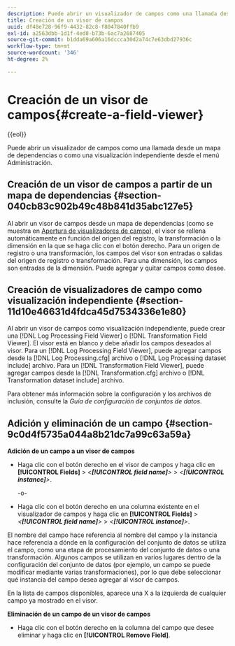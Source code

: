 ```yaml
---
description: Puede abrir un visualizador de campos como una llamada desde un mapa de dependencias o como una visualización independiente desde el menú Administración.
title: Creación de un visor de campos
uuid: df48e728-96f9-4432-82c8-f8047840ffb9
exl-id: a2563dbb-1d1f-4ed8-b73b-6ac7a2687405
source-git-commit: b1dda69a606a16dccca30d2a74c7e63dbd27936c
workflow-type: tm+mt
source-wordcount: '346'
ht-degree: 2%

---
```


# Creación de un visor de campos{#create-a-field-viewer}

{{eol}}

Puede abrir un visualizador de campos como una llamada desde un mapa de dependencias o como una visualización independiente desde el menú Administración.

## Creación de un visor de campos a partir de un mapa de dependencias {#section-040cb83c902b49c48b841d35abc127e5}

Al abrir un visor de campos desde un mapa de dependencias (como se muestra en [Apertura de visualizadores de campo](../../../../../home/c-get-started/c-admin-intrf/c-dataset-mgrs/c-dep-maps/c-opn-field-vwrs.md#concept-0f0738ac50804a33818487222c337c27)), el visor se rellena automáticamente en función del origen del registro, la transformación o la dimensión en la que se haga clic con el botón derecho. Para un origen de registro o una transformación, los campos del visor son entradas o salidas del origen de registro o transformación. Para una dimensión, los campos son entradas de la dimensión. Puede agregar y quitar campos como desee.

## Creación de visualizadores de campo como visualización independiente {#section-11d10e46631d4fdca45d7534336e1e80}

Al abrir un visor de campos como visualización independiente, puede crear una [!DNL Log Processing Field Viewer] o [!DNL Transformation Field Viewer]. El visor está en blanco y debe añadir los campos deseados al visor. Para un [!DNL Log Processing Field Viewer], puede agregar campos desde la [!DNL Log Processing.cfg] archivo o [!DNL Log Processing dataset include] archivo. Para un [!DNL Transformation Field Viewer], puede agregar campos desde la [!DNL Transformation.cfg] archivo o [!DNL Transformation dataset include] archivo.

Para obtener más información sobre la configuración y los archivos de inclusión, consulte la *Guía de configuración de conjuntos de datos*.

## Adición y eliminación de un campo {#section-9c0d4f5735a044a8b21dc7a99c63a59a}

**Adición de un campo a un visor de campos**

* Haga clic con el botón derecho en el visor de campos y haga clic en **[!UICONTROL Fields]** > *&lt;**[!UICONTROL field name]**>* > *&lt;**[!UICONTROL instance]**>*.

   -o-

* Haga clic con el botón derecho en una columna existente en el visualizador de campos y haga clic en **[!UICONTROL Fields]** > *&lt;**[!UICONTROL field name]**>* > *&lt;**[!UICONTROL instance]**>*.

El nombre del campo hace referencia al nombre del campo y la instancia hace referencia a dónde en la configuración del conjunto de datos se utiliza el campo, como una etapa de procesamiento del conjunto de datos o una transformación. Algunos campos se utilizan en varios lugares dentro de la configuración del conjunto de datos (por ejemplo, un campo se puede modificar mediante varias transformaciones), por lo que debe seleccionar qué instancia del campo desea agregar al visor de campos.

En la lista de campos disponibles, aparece una X a la izquierda de cualquier campo ya mostrado en el visor.

**Eliminación de un campo de un visor de campos**

* Haga clic con el botón derecho en la columna del campo que desee eliminar y haga clic en **[!UICONTROL Remove Field]**.
